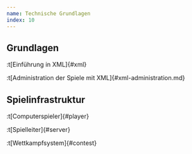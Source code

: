 ```yaml
---
name: Technische Grundlagen
index: 10
---
```


## Grundlagen

:t[Einführung in XML]{#xml}

:t[Administration der Spiele mit XML]{#xml-administration.md}

## Spielinfrastruktur

:t[Computerspieler]{#player}

:t[Spielleiter]{#server}

:t[Wettkampfsystem]{#contest}
